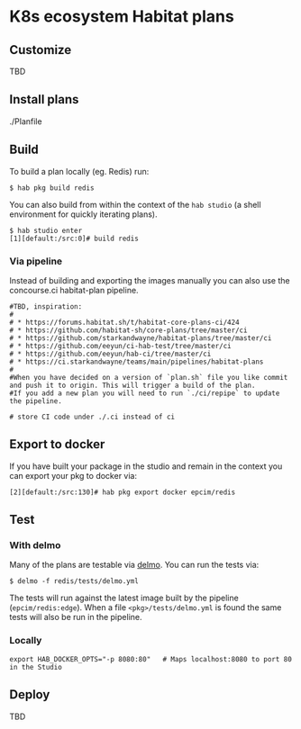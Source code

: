 
# K8s ecosystem Habitat plans


## Customize

TBD

## Install plans

  ./Planfile

## Build

To build a plan locally (eg. Redis) run:
```
$ hab pkg build redis
```

You can also build from within the context of the `hab studio` (a shell environment for quickly iterating plans).

```
$ hab studio enter
[1][default:/src:0]# build redis
```

### Via pipeline

Instead of building and exporting the images manually you can also use the concourse.ci habitat-plan pipeline.

    #TBD, inspiration:
    #
    # * https://forums.habitat.sh/t/habitat-core-plans-ci/424
    # * https://github.com/habitat-sh/core-plans/tree/master/ci
    # * https://github.com/starkandwayne/habitat-plans/tree/master/ci
    # * https://github.com/eeyun/ci-hab-test/tree/master/ci
    # * https://github.com/eeyun/hab-ci/tree/master/ci
    # * https://ci.starkandwayne/teams/main/pipelines/habitat-plans
    #
    #When you have decided on a version of `plan.sh` file you like commit and push it to origin. This will trigger a build of the plan.
    #If you add a new plan you will need to run `./ci/repipe` to update the pipeline.

    # store CI code under ./.ci instead of ci


## Export to docker

If you have built your package in the studio and remain in the context you can export your pkg to docker via:

```
[2][default:/src:130]# hab pkg export docker epcim/redis
```


## Test


### With delmo

Many of the plans are testable via [delmo](https://github.com/bodymindarts/delmo). You can run the tests via:
```
$ delmo -f redis/tests/delmo.yml
```

The tests will run against the latest image built by the pipeline (`epcim/redis:edge`). When a file `<pkg>/tests/delmo.yml` is found the same tests will also be run in the pipeline.

### Locally

    export HAB_DOCKER_OPTS="-p 8080:80"   # Maps localhost:8080 to port 80 in the Studio

## Deploy

TBD

